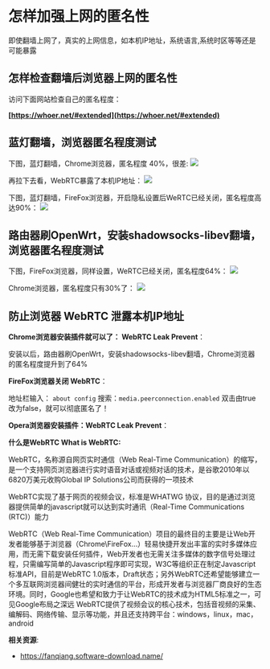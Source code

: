 怎样加强上网的匿名性
================

即使翻墙上网了，真实的上网信息，如本机IP地址，系统语言,系统时区等等还是可能暴露

怎样检查翻墙后浏览器上网的匿名性
--------

访问下面网站检查自己的匿名程度：

**[https://whoer.net/#extended](https://whoer.net/#extended)**

蓝灯翻墙，浏览器匿名程度测试
--------

下图，蓝灯翻墙，Chrome浏览器，匿名程度 40%，很差:
![](images/5.2.niming-chrome-lantern.png)

再拉下去看，WebRTC暴露了本机IP地址：
![](images/5.2.niming-chrome-lantern-webrtc.png)

下图，蓝灯翻墙，FireFox浏览器，开启隐私设置后WeRTC已经关闭，匿名程度高达90%：
![](images/5.2.niming-firefox-lantern.png)

路由器刷OpenWrt，安装shadowsocks-libev翻墙，浏览器匿名程度测试
--------

下图，FireFox浏览器，同样设置，WeRTC已经关闭，匿名程度64%：
![](images/5.2.niming-firefox-openwrt-shadowsocks.png)

Chrome浏览器，匿名程度只有30%了：
![](images/5.2.niming-chrome-openwrt-shadowsocks.png)

防止浏览器 WebRTC 泄露本机IP地址
--------

**Chrome浏览器安装插件就可以了： WebRTC Leak Prevent**：

安装以后，路由器刷OpenWrt，安装shadowsocks-libev翻墙，Chrome浏览器的匿名程度提升到了64%

**FireFox浏览器关闭 WebRTC**：

地址栏输入： `about config`
搜索：`media.peerconnection.enabled` 双击由true改为false，就可以彻底匿名了！

**Opera浏览器安装插件：WebRTC Leak Prevent**：

**什么是WebRTC What is WebRTC:**

WebRTC，名称源自网页实时通信（Web Real-Time Communication）的缩写，是一个支持网页浏览器进行实时语音对话或视频对话的技术，是谷歌2010年以6820万美元收购Global IP Solutions公司而获得的一项技术

WebRTC实现了基于网页的视频会议，标准是WHATWG 协议，目的是通过浏览器提供简单的javascript就可以达到实时通讯（Real-Time Communications (RTC)）能力

WebRTC（Web Real-Time Communication）项目的最终目的主要是让Web开发者能够基于浏览器（Chrome\FireFox\...）轻易快捷开发出丰富的实时多媒体应用，而无需下载安装任何插件，Web开发者也无需关注多媒体的数字信号处理过程，只需编写简单的Javascript程序即可实现，W3C等组织正在制定Javascript 标准API，目前是WebRTC 1.0版本，Draft状态；另外WebRTC还希望能够建立一个多互联网浏览器间健壮的实时通信的平台，形成开发者与浏览器厂商良好的生态环境。同时，Google也希望和致力于让WebRTC的技术成为HTML5标准之一，可见Google布局之深远
WebRTC提供了视频会议的核心技术，包括音视频的采集、编解码、网络传输、显示等功能，并且还支持跨平台：windows，linux，mac，android

**相关资源**:

- <https://fanqiang.software-download.name/>